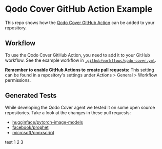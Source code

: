 # Qodo Cover GitHub Action Example

This repo shows how the [Qodo Cover GitHub Action](https://github.com/qodo-ai/qodo-cover) can be added to your repository.

## Workflow

To use the Qodo Cover GitHub Action, you need to add it to your GitHub workflow. See the example workflow in [`.github/workflows/qodo-cover.yml`](.github/workflows/qodo-cover.yml).

**Remember to enable GitHub Actions to create pull requests:** This setting can be found in a repository's settings under Actions > General > Workflow permissions.

## Generated Tests

While developing the Qodo Cover agent we tested it on some open source repositories. Take a look at the changes in these pull requests:
 - [hugginface/pytorch-image-models](https://github.com/huggingface/pytorch-image-models/pull/2331)
 - [facebook/prophet](https://github.com/facebook/prophet/pull/2640)
 - [microsoft/onnxscript](https://github.com/microsoft/onnxscript/pull/1967)


test
1
2
3
